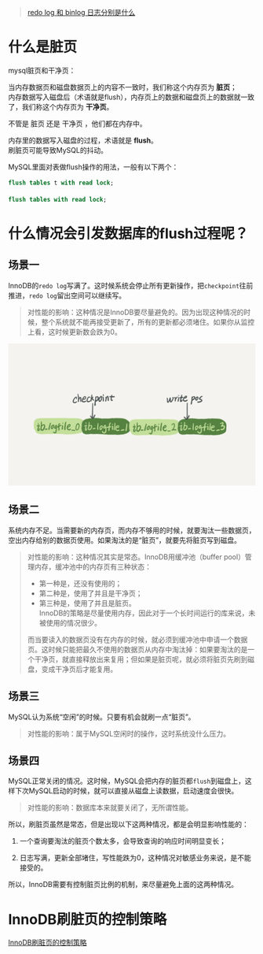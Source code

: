 
> [redo log 和 binlog 日志分别是什么](https://github.com/ProgrammerGoGo/document/blob/main/MySQL/redo%20log%20%E5%92%8C%20binlog%20%E6%97%A5%E5%BF%97%E5%88%86%E5%88%AB%E6%98%AF%E4%BB%80%E4%B9%88.md)

# 什么是脏页
mysql脏页和干净页：  

当内存数据页和磁盘数据页上的内容不一致时，我们称这个内存页为 **脏页**；  
内存数据写入磁盘后（术语就是flush），内存页上的数据和磁盘页上的数据就一致了，我们称这个内存页为 **干净页**。  

不管是 脏页 还是 干净页 ，他们都在内存中。  

内存里的数据写入磁盘的过程，术语就是 **flush**。  
刷脏页可能导致MySQL的抖动。

MySQL里面对表做flush操作的用法，一般有以下两个：
```sql
flush tables t with read lock;

flush tables with read lock;
```


# 什么情况会引发数据库的flush过程呢？

## 场景一
InnoDB的`redo log`写满了。这时候系统会停止所有更新操作，把`checkpoint`往前推进，`redo log`留出空间可以继续写。

> 对性能的影响：这种情况是InnoDB要尽量避免的。因为出现这种情况的时候，整个系统就不能再接受更新了，所有的更新都必须堵住。如果你从监控上看，这时候更新数会跌为0。

![redo log指针](image/redo%20log指针.png)

## 场景二
系统内存不足。当需要新的内存页，而内存不够用的时候，就要淘汰一些数据页，空出内存给别的数据页使用。如果淘汰的是“脏页”，就要先将脏页写到磁盘。

> 对性能的影响：这种情况其实是常态。InnoDB用缓冲池（buffer pool）管理内存，缓冲池中的内存页有三种状态：  
> * 第一种是，还没有使用的；  
> * 第二种是，使用了并且是干净页；
> * 第三种是，使用了并且是脏页。  
> InnoDB的策略是尽量使用内存，因此对于一个长时间运行的库来说，未被使用的情况很少。
>
> 而当要读入的数据页没有在内存的时候，就必须到缓冲池中申请一个数据页。这时候只能把最久不使用的数据页从内存中淘汰掉：如果要淘汰的是一个干净页，就直接释放出来复用；但如果是脏页呢，就必须将脏页先刷到磁盘，变成干净页后才能复用。

## 场景三
MySQL认为系统“空闲”的时候。只要有机会就刷一点“脏页”。
> 对性能的影响：属于MySQL空闲时的操作，这时系统没什么压力。

## 场景四
MySQL正常关闭的情况。这时候，MySQL会把内存的脏页都`flush`到磁盘上，这样下次MySQL启动的时候，就可以直接从磁盘上读数据，启动速度会很快。

> 对性能的影响：数据库本来就要关闭了，无所谓性能。


所以，刷脏页虽然是常态，但是出现以下这两种情况，都是会明显影响性能的：
1. 一个查询要淘汰的脏页个数太多，会导致查询的响应时间明显变长；

2. 日志写满，更新全部堵住，写性能跌为0，这种情况对敏感业务来说，是不能接受的。

所以，InnoDB需要有控制脏页比例的机制，来尽量避免上面的这两种情况。

# InnoDB刷脏页的控制策略

[InnoDB刷脏页的控制策略](https://funnylog.gitee.io/mysql45/12%E8%AE%B2%E4%B8%BA%E4%BB%80%E4%B9%88%E6%88%91%E7%9A%84MySQL%E4%BC%9A%E2%80%9C%E6%8A%96%E2%80%9D%E4%B8%80%E4%B8%8B.html)








